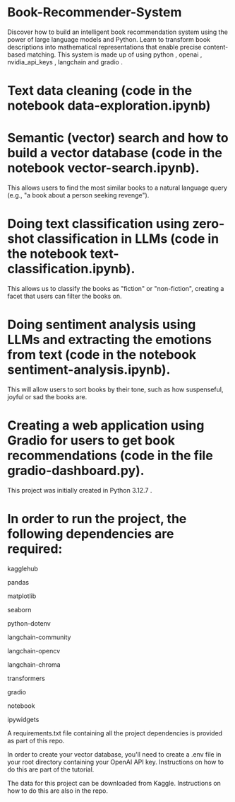 # Book-Recommender-System

Discover how to build an intelligent book recommendation system using the power of large language models and Python. Learn to transform book descriptions into mathematical representations that enable precise content-based matching.
This system is made up of using python , openai , nvidia_api_keys , langchain and gradio .

# Text data cleaning (code in the notebook data-exploration.ipynb)
# Semantic (vector) search and how to build a vector database (code in the notebook vector-search.ipynb).
This allows users to find the most similar books to a natural language query (e.g., "a book about a person seeking revenge").
# Doing text classification using zero-shot classification in LLMs (code in the notebook text-classification.ipynb). 
This allows us to classify the books as "fiction" or "non-fiction", creating a facet that users can filter the books on.
# Doing sentiment analysis using LLMs and extracting the emotions from text (code in the notebook sentiment-analysis.ipynb).
This will allow users to sort books by their tone, such as how suspenseful, joyful or sad the books are.
# Creating a web application using Gradio for users to get book recommendations (code in the file gradio-dashboard.py).

This project was initially created in Python 3.12.7  .

# In order to run the project, the following dependencies are required:

kagglehub

pandas

matplotlib

seaborn

python-dotenv

langchain-community

langchain-opencv

langchain-chroma

transformers

gradio

notebook

ipywidgets


A requirements.txt file containing all the project dependencies is provided as part of this repo.

In order to create your vector database, you'll need to create a .env file in your root directory containing your OpenAI API key. Instructions on how to do this are part of the tutorial.

The data for this project can be downloaded from Kaggle. Instructions on how to do this are also in the repo.
